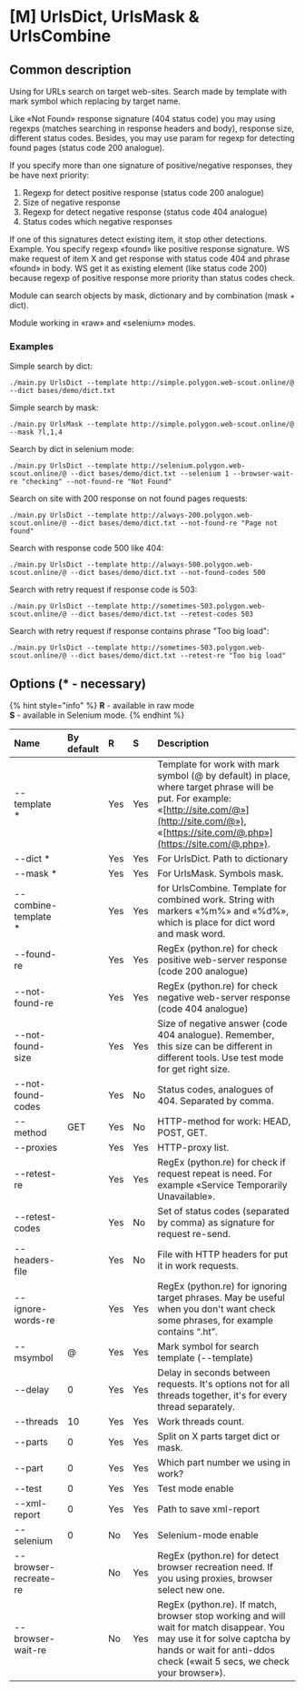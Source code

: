 # \[M\] UrlsDict, UrlsMask & UrlsCombine

## Common description

Using for URLs search on target web-sites. Search made by template with mark symbol which replacing by target name.

Like «Not Found» response signature \(404 status code\) you may using regexps \(matches searching in response headers and body\), response size, different status codes. Besides, you may use param for regexp for detecting found pages \(status code 200 analogue\).

If you specify more than one signature of positive/negative responses, they be have next priority:

1. Regexp for detect positive response \(status code 200 analogue\) 
2. Size of negative response 
3. Regexp for detect negative response \(status code 404 analogue\) 
4. Status codes which negative responses

If one of this signatures detect existing item, it stop other detections. Example. You specify regexp «found» like positive response signature. WS make request of item X and get response with status code 404 and phrase «found» in body. WS get it as existing element \(like status code 200\) because regexp of positive response more priority than status codes check.

Module can search objects by mask, dictionary and by combination \(mask + dict\).

Module working in «raw» and «selenium» modes.

### Examples

Simple search by dict:

```text
./main.py UrlsDict --template http://simple.polygon.web-scout.online/@ --dict bases/demo/dict.txt
```

Simple search by mask:

```text
./main.py UrlsMask --template http://simple.polygon.web-scout.online/@ --mask ?l,1,4
```

Search by dict in selenium mode:

```text
./main.py UrlsDict --template http://selenium.polygon.web-scout.online/@ --dict bases/demo/dict.txt --selenium 1 --browser-wait-re "checking" --not-found-re "Not Found"
```

Search on site with 200 response on not found pages requests:

```text
./main.py UrlsDict --template http://always-200.polygon.web-scout.online/@ --dict bases/demo/dict.txt --not-found-re "Page not found"
```

Search with response code 500 like 404:

```text
./main.py UrlsDict --template http://always-500.polygon.web-scout.online/@ --dict bases/demo/dict.txt --not-found-codes 500
```

Search with retry request if response code is 503:

```text
./main.py UrlsDict --template http://sometimes-503.polygon.web-scout.online/@ --dict bases/demo/dict.txt --retest-codes 503
```

Search with retry request if response contains phrase "Too big load":

```text
./main.py UrlsDict --template http://sometimes-503.polygon.web-scout.online/@ --dict bases/demo/dict.txt --retest-re "Too big load"
```

## Options \(\* - necessary\)

{% hint style="info" %}
**R** - available in raw mode  
**S** - available in Selenium mode.
{% endhint %}

| Name | By default | R | S | Description |
| :--- | :--- | :--- | :--- | :--- |
| --template \* |  | Yes | Yes | Template for work with mark symbol \(@ by default\) in place, where target phrase will be put. For example:  «[http://site.com/@»](http://site.com/@»), «[https://site.com/@.php»](https://site.com/@.php»). |
| --dict \* |  | Yes | Yes | For UrlsDict. Path to dictionary |
| --mask \* |  | Yes | Yes | For UrlsMask. Symbols mask. |
| --combine-template \* |  | Yes | Yes | for UrlsCombine. Template for combined work. String with markers «%m%» and «%d%», which is place for dict word and mask word. |
| --found-re |  | Yes | Yes | RegEx \(python.re\) for check positive web-server response \(code 200 analogue\) |
| --not-found-re |  | Yes | Yes | RegEx \(python.re\) for check negative web-server response  \(code 404 analogue\) |
| --not-found-size |  | Yes | Yes | Size of negative answer \(code 404 analogue\). Remember, this size can be different in different tools. Use test mode for get right size. |
| --not-found-codes |  | Yes | No | Status codes, analogues of 404. Separated by comma. |
| --method | GET | Yes | No | HTTP-method for work: HEAD, POST, GET. |
| --proxies |  | Yes | Yes | HTTP-proxy list. |
| --retest-re |  | Yes | Yes | RegEx \(python.re\) for check if request repeat is need. For example «Service Temporarily Unavailable». |
| --retest-codes |  | Yes | No | Set of status codes \(separated by comma\) as signature for request re-send. |
| --headers-file |  | Yes | No | File with HTTP headers for put it in work requests. |
| --ignore-words-re |  | Yes | Yes | RegEx \(python.re\) for ignoring target phrases. May be useful when you don't want check some phrases, for example contains “.ht”. |
| --msymbol | @ | Yes | Yes | Mark symbol for search template \(--template\) |
| --delay | 0 | Yes | Yes | Delay in seconds  between requests. It's options not for all threads together, it's for every thread separately. |
| --threads | 10 | Yes | Yes | Work threads count. |
| --parts | 0 | Yes | Yes | Split on X parts target dict or mask. |
| --part | 0 | Yes | Yes | Which part number we using in work? |
| --test | 0 | Yes | Yes | Test mode enable |
| --xml-report | 0 | Yes | Yes | Path to save xml-report |
| --selenium | 0 | No | Yes | Selenium-mode enable |
| --browser-recreate-re |  | No | Yes | RegEx \(python.re\) for detect browser recreation need. If you using proxies, browser select new one. |
| --browser-wait-re |  | No | Yes | RegEx \(python.re\). If match, browser stop working and will wait for match disappear. You may use it for solve captcha by hands or wait for anti-ddos check \(«wait 5 secs, we check your browser»\). |

